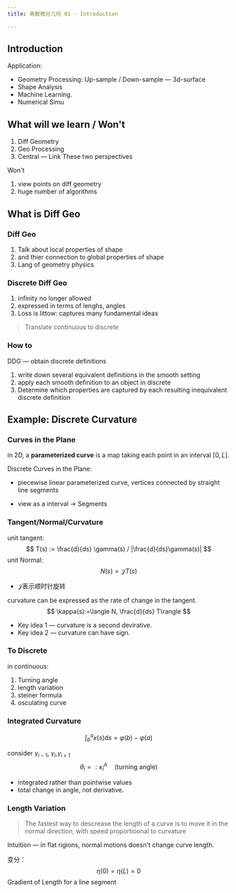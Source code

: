 ```yaml
---
title: 离散微分几何 01 - Introduction

---
```


<!--more-->

## Introduction

Application: 

- Geometry Processing: Up-sample / Down-sample — 3d-surface
- Shape Analysis
- Machine Learning.
- Numerical Simu

## What will we learn / Won't

1. Diff Geometry
2. Geo Processing
3. Central — Link These two perspectives

Won't

1. view points on diff geometry
2. huge number of algorithms

## What is Diff Geo

### Diff Geo

1. Talk about local properties of shape
2. and thier connection to global properties of shape
3. Lang of geometry physics

### Discrete Diff Geo

1. infinity no longer allowed
2. expressed in terms of lenghs, angles
3. Loss is littow: captures many fundamental ideas

> Translate continuous to discrete

### How to

DDG — obtain discrete definitions

1. write down several equivalent definitions in the smooth setting
2. apply each smooth definition to an object in discrete
3. Determine which properties are captured by each resulting inequivalent discrete definition

## Example: Discrete Curvature

### Curves in the Plane

in 2D, a **parameterized curve** is a map taking each point in an interval $[0, L]$.

Discrete Curves in the Plane:

- piecewise linear parameterized curve, vertices connected by straight line segments

- view as a interval $\rightarrow$ Segments

### Tangent/Normal/Curvature

unit tangent:
$$
T(s) := \frac{d}{ds} \gamma(s) / |\frac{d}{ds}\gamma(s)|
$$
unit Normal:
$$
N(s) = \mathcal JT(s)
$$

- $\mathcal J$表示顺时针旋转

curvature can be expressed as the rate of change in the tangent.
$$
\kappa(s):=\langle N, \frac{d}{ds} T\rangle
$$

- Key idea 1 — curvature is a second devirative.
- Key idea 2 — curvature can have sign.

### To Discrete

in continuous:

1. Turning angle 
2. length variation
3. steiner formula
4. osculating curve

### Integrated Curvature

$$
\int _ b ^ a \kappa(s) \mathrm ds = \varphi(b) - \varphi(a)
$$

consider $\gamma_{i - 1}$, $\gamma_{i}$,$\gamma_{i + 1}$
$$
\theta _ i =: \kappa_i ^A\quad (\text{turning angle})
$$

- integrated rather than pointwise values
- total change in angle, not derivative.

### Length Variation

> The fastest way to descrease the length of a curve is to move it in the normal direction, with speed proportioonal to curvature

Intuition — in flat rigions, normal motions doesn't change curve length.

变分：
$$
\eta(0) = \eta(L) = 0
$$
Gradient of Length for a line segment







